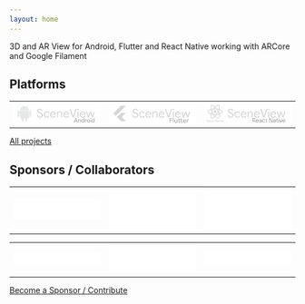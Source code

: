 ```yaml
---
layout: home
---
```

3D and AR View for Android, Flutter and React Native working with ARCore and Google Filament

## Platforms

|   |   |   |
| - | - | - |
| [![Logo SceneView Android](/assets/img/logos/android/logo_link.png)](https://github.com/SceneView/sceneview-android) | [![Logo SceneView Flutter](/assets/img/logos/flutter/logo_link.png)](https://github.com/SceneView/sceneview-flutter) | [![Logo SceneView React Native](/assets/img/logos/react-native/logo_link.png)](https://github.com/SceneView/sceneform-reactnative) |

[All projects](https://github.com/SceneView)

## Sponsors / Collaborators

|   |   |   |
| - | - | - |
| [![Logo Yembo](/assets/img/sponsors/yembo.png)](https://www.yembo.ai) | [![Logo DigitalMate](/assets/img/sponsors/digitalmate.png)](https://www.digitalmate.fr/) | [![Logo Netpipe](/assets/img/sponsors/netpipe.png)](https://www.netpipe.io/) |

|   |   |   |
| - | - | - |
| [![Logo DCode](/assets/img/sponsors/dcode.png)](https://www.dcode.eu/) | [![Logo Sber](/assets/img/sponsors/sber.png)](https://sbercode.tech/arvr-lab/) | [![Logo Megaverse](/assets/img/sponsors/megaverse.png)](https://www.megaverse.co/) |

[Become a Sponsor / Contribute](/contribute)